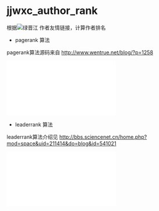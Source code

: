 jjwxc_author_rank
=================

根据![绿晋江](http://www.jjwxc.net) 作者友情链接，计算作者排名

* pagerank 算法

pagerank算法源码来自 http://www.wentrue.net/blog/?p=1258

![查看pagerank作者排名](author_leaderrank_view.html)

* leaderrank 算法

leaderrank算法介绍见 http://bbs.sciencenet.cn/home.php?mod=space&uid=211414&do=blog&id=541021

![查看leaderrank作者排名](author_leaderrank_view.html)
